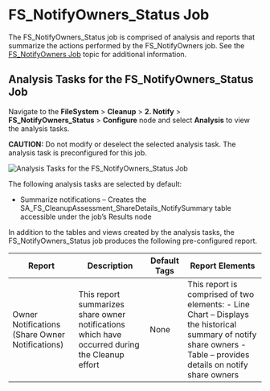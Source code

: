 # FS_NotifyOwners_Status Job

The FS_NotifyOwners_Status job is comprised of analysis and reports that summarize the actions
performed by the FS_NotifyOwners job. See the [FS_NotifyOwners Job](/docs/accessanalyzer/12.0/solutions/filesystem/cleanup/notify/fs_notifyowners.md) topic for
additional information.

## Analysis Tasks for the FS_NotifyOwners_Status Job

Navigate to the **FileSystem** > **Cleanup** > **2. Notify** > **FS_NotifyOwners_Status** >
**Configure** node and select **Analysis** to view the analysis tasks.

**CAUTION:** Do not modify or deselect the selected analysis task. The analysis task is
preconfigured for this job.

![Analysis Tasks for the FS_NotifyOwners_Status Job](/img/product_docs/accessanalyzer/12.0/solutions/filesystem/cleanup/notify/notifyownersstatusanalysis.webp)

The following analysis tasks are selected by default:

- Summarize notifications – Creates the SA_FS_CleanupAssessment_ShareDetails_NotifySummary table
  accessible under the job’s Results node

In addition to the tables and views created by the analysis tasks, the FS_NotifyOwners_Status job
produces the following pre-configured report.

| Report                                          | Description                                                                                    | Default Tags | Report Elements                                                                                                                                                   |
| ----------------------------------------------- | ---------------------------------------------------------------------------------------------- | ------------ | ----------------------------------------------------------------------------------------------------------------------------------------------------------------- |
| Owner Notifications (Share Owner Notifications) | This report summarizes share owner notifications which have occurred during the Cleanup effort | None         | This report is comprised of two elements: - Line Chart – Displays the historical summary of notify share owners - Table – provides details on notify share owners |
